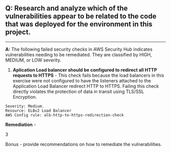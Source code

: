 ## Q: Research and analyze which of the vulnerabilities appear to be related to the code that was deployed for the environment in this project.
___

**A:** The following failed security checks in AWS Security Hub indicates vulnerabilities needing to be remediated. They are classified by HIGH, MEDIUM, or LOW severity. 

1. **Aplication Load balancer should be configured to redirect all HTTP requests to HTTPS** - This check fails because the load balancers in this exercise were not configured to have the listeners attached to the Application Load Balancer redirect HTTP to HTTPS. Failing this check directly violates the protection of data in transit using TLS/SSL Encryption.

```
Severity: Medium.
Resource: ELBv2 Load Balancer
AWS Config rule: alb-http-to-https-redirection-check
```

 
 **Remediation** -
 
3

Bonus - provide recommendations on how to remediate the vulnerabilities.
